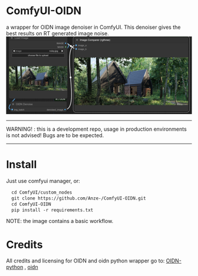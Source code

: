 # ComfyUI-OIDN
a wrapper for OIDN image denoiser in ComfyUI. This denoiser gives the best results on RT generated image noise.
![Alt text](ComfyUI-OIDN_workflow.png)
<hr>
WARNING!  : this is a development repo, usage in production environments is not advised! Bugs are to be expected.
<hr>

# Install
Just use comfyui manager, or:

```
  cd ComfyUI/custom_nodes
  git clone https://github.com/Anze-/ComfyUI-OIDN.git
  cd ComfyUI-OIDN
  pip install -r requirements.txt
```
NOTE: the image contains a basic workflow.

# Credits
All credits and licensing for OIDN and oidn python wrapper go to:
[OIDN-python](https://github.com/sxysxy/OIDN-python) , 
[oidn](https://github.com/RenderKit/oidn)


